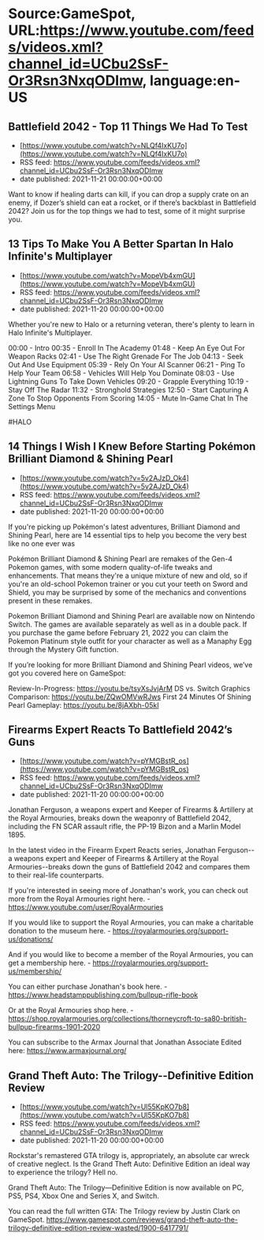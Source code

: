 # Source:GameSpot, URL:https://www.youtube.com/feeds/videos.xml?channel_id=UCbu2SsF-Or3Rsn3NxqODImw, language:en-US

## Battlefield 2042 - Top 11 Things We Had To Test
 - [https://www.youtube.com/watch?v=NLQf4IxKU7o](https://www.youtube.com/watch?v=NLQf4IxKU7o)
 - RSS feed: https://www.youtube.com/feeds/videos.xml?channel_id=UCbu2SsF-Or3Rsn3NxqODImw
 - date published: 2021-11-21 00:00:00+00:00

Want to know if healing darts can kill, if you can drop a supply crate on an enemy, if Dozer’s shield can eat a rocket, or if there’s backblast in Battlefield 2042? Join us for the top things we had to test, some of it might surprise you.

## 13 Tips To Make You A Better Spartan In Halo Infinite's Multiplayer
 - [https://www.youtube.com/watch?v=MopeVb4xmGU](https://www.youtube.com/watch?v=MopeVb4xmGU)
 - RSS feed: https://www.youtube.com/feeds/videos.xml?channel_id=UCbu2SsF-Or3Rsn3NxqODImw
 - date published: 2021-11-20 00:00:00+00:00

Whether you're new to Halo or a returning veteran, there's plenty to learn in Halo Infinite's Multiplayer.

00:00 - Intro
00:35 - Enroll In The Academy
01:48 - Keep An Eye Out For Weapon Racks
02:41 - Use The Right Grenade For The Job
04:13 - Seek Out And Use Equipment
05:39 - Rely On Your AI Scanner
06:21 - Ping To Help Your Team
06:58 - Vehicles Will Help You Dominate
08:03 - Use Lightning Guns To Take Down Vehicles
09:20 - Grapple Everything
10:19 - Stay Off The Radar
11:32 - Stronghold Strategies
12:50 - Start Capturing A Zone To Stop Opponents From Scoring
14:05 - Mute In-Game Chat In The Settings Menu

#HALO

## 14 Things I Wish I Knew Before Starting Pokémon Brilliant Diamond & Shining Pearl
 - [https://www.youtube.com/watch?v=5v2AJzD_Ok4](https://www.youtube.com/watch?v=5v2AJzD_Ok4)
 - RSS feed: https://www.youtube.com/feeds/videos.xml?channel_id=UCbu2SsF-Or3Rsn3NxqODImw
 - date published: 2021-11-20 00:00:00+00:00

If you're picking up Pokémon's latest adventures, Brilliant Diamond and Shining Pearl, here are 14 essential tips to help you become the very best like no one ever was

Pokémon Brilliant Diamond & Shining Pearl are remakes of the Gen-4 Pokemon games, with some modern quality-of-life tweaks and enhancements. That means they're a unique mixture of new and old, so if you're an old-school Pokemon trainer or you cut your teeth on Sword and Shield, you may be surprised by some of the mechanics and conventions present in these remakes.

Pokemon Brilliant Diamond and Shining Pearl are available now on Nintendo Switch. The games are available separately as well as in a double pack. If you purchase the game before February 21, 2022 you can claim the Pokemon Platinum style outfit for your character as well as a Manaphy Egg through the Mystery Gift function. 

If you’re looking for more Brilliant Diamond and Shining Pearl videos, we’ve got you covered here on GameSpot: 

Review-In-Progress: https://youtu.be/tsyXsJvjArM 
DS vs. Switch Graphics Comparison: https://youtu.be/ZQwOMVwRJws 
First 24 Minutes Of Shining Pearl Gameplay: https://youtu.be/8jAXbh-05kI

## Firearms Expert Reacts To Battlefield 2042’s Guns
 - [https://www.youtube.com/watch?v=pYMGBstR_os](https://www.youtube.com/watch?v=pYMGBstR_os)
 - RSS feed: https://www.youtube.com/feeds/videos.xml?channel_id=UCbu2SsF-Or3Rsn3NxqODImw
 - date published: 2021-11-20 00:00:00+00:00

Jonathan Ferguson, a weapons expert and Keeper of Firearms & Artillery at the Royal Armouries, breaks down the weaponry of Battlefield 2042, including the FN SCAR assault rifle, the PP-19 Bizon and a Marlin Model 1895.

In the latest video in the Firearm Expert Reacts series, Jonathan Ferguson--a weapons expert and Keeper of Firearms & Artillery at the Royal Armouries--breaks down the guns of Battlefield 2042 and compares them to their real-life counterparts.

If you're interested in seeing more of Jonathan's work, you can check out more from the Royal Armouries right here. - https://www.youtube.com/user/RoyalArmouries

If you would like to support the Royal Armouries, you can make a charitable donation to the museum here. - https://royalarmouries.org/support-us/donations/

And if you would like to become a member of the Royal Armouries, you can get a membership here. - https://royalarmouries.org/support-us/membership/

You can either purchase Jonathan's book here. - https://www.headstamppublishing.com/bullpup-rifle-book

Or at the Royal Armouries shop here. - https://shop.royalarmouries.org/collections/thorneycroft-to-sa80-british-bullpup-firearms-1901-2020

You can subscribe to the Armax Journal that Jonathan Associate Edited here: https://www.armaxjournal.org/

## Grand Theft Auto: The Trilogy--Definitive Edition Review
 - [https://www.youtube.com/watch?v=Ul55KpKO7b8](https://www.youtube.com/watch?v=Ul55KpKO7b8)
 - RSS feed: https://www.youtube.com/feeds/videos.xml?channel_id=UCbu2SsF-Or3Rsn3NxqODImw
 - date published: 2021-11-20 00:00:00+00:00

Rockstar's remastered GTA trilogy is, appropriately, an absolute car wreck of creative neglect. Is the Grand Theft Auto: Definitive Edition an ideal way to experience the trilogy? Hell no. 

Grand Theft Auto: The Trilogy—Definitive Edition is now available on PC, PS5, PS4, Xbox One and Series X, and Switch. 

You can read the full written GTA: The Trilogy review by Justin Clark on GameSpot. https://www.gamespot.com/reviews/grand-theft-auto-the-trilogy-definitive-edition-review-wasted/1900-6417791/

